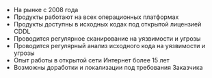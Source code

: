 * На рынке с 2008 года
* Продукты работают на всех операционных платформах
* Продукты доступны в исходных кодах под открытой лицензией CDDL
* Проводится регулярное сканирование на уязвимости и угрозы
* Проводится регулярный анализ исходного кода на уязвимости и угрозы
* Опыт работы в открытой сети Интернет более 15 лет
* Возможны доработки и локализации под требования Заказчика
